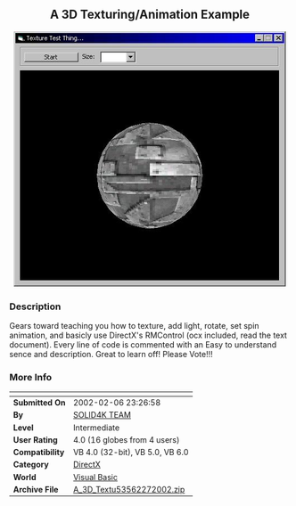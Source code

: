 ﻿<div align="center">

## A 3D Texturing/Animation Example

<img src="PIC200227235565950.jpg">
</div>

### Description

Gears toward teaching you how to texture, add light, rotate, set spin animation, and basicly use DirectX's RMControl (ocx included, read the text document). Every line of code is commented with an Easy to understand sence and description. Great to learn off! Please Vote!!!
 
### More Info
 


<span>             |<span>
---                |---
**Submitted On**   |2002-02-06 23:26:58
**By**             |[SOLID4K TEAM](https://github.com/Planet-Source-Code/PSCIndex/blob/master/ByAuthor/solid4k-team.md)
**Level**          |Intermediate
**User Rating**    |4.0 (16 globes from 4 users)
**Compatibility**  |VB 4\.0 \(32\-bit\), VB 5\.0, VB 6\.0
**Category**       |[DirectX](https://github.com/Planet-Source-Code/PSCIndex/blob/master/ByCategory/directx__1-44.md)
**World**          |[Visual Basic](https://github.com/Planet-Source-Code/PSCIndex/blob/master/ByWorld/visual-basic.md)
**Archive File**   |[A\_3D\_Textu53562272002\.zip](https://github.com/Planet-Source-Code/solid4k-team-a-3d-texturing-animation-example__1-31567/archive/master.zip)








